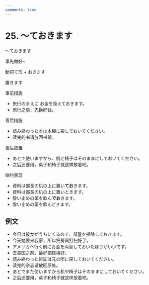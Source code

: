 ```yaml
---
comments: true
---
```


# 25. ～ておきます

～ておきます

事先做好~

動詞て形 + おきます

置きます

事前措施

- 旅行のまえに お金を換えておきます。
- 旅行之前，先换好钱。

善后措施

- 読み終わった本は本棚に戻しておいてください。
- 读完的书请放回书架。

善后放置

- あとで使いますから、机と椅子はそのままにしておいてください。
- 之后还要用，桌子和椅子就这样放着吧。

缩约表现

- 資料は部長の机の上に置い**てお**きます。
- 資料は部長の机の上に置いときます。
- 酔い止めの薬を飲ん**でお**きます。
- 酔い止めの薬を飲んどきます。

## 例文

- 今日は彼女がうちにくるので、部屋を掃除しておきます。
- 今天她要来我家，所以把房间打扫好了。
- アメリカへ行く前にお金を両替しておいたほうがいいです。
- 去美国之前，最好把钱换好。
- 読み終わった雑誌は元の所に戻しておいてください。
- 读完的杂志请放回原处。
- あとでまた使いますから机や椅子はそのままにしておいてください。
- 之后还要用，桌子和椅子就这样放着吧。
